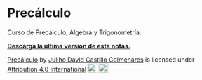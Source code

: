 # Precálculo
 Curso de Precálculo, Álgebra y Trigonometría.

**[Descarga la última versión de esta notas.](https://github.com/optimum-academy/precalculo/blob/main/latex/%5BPrec%C3%A1lculo%5D.pdf)**

<p xmlns:cc="http://creativecommons.org/ns#" xmlns:dct="http://purl.org/dc/terms/"><a property="dct:title" rel="cc:attributionURL" href="https://github.com/Math-The-Hard-Way/precalculo">Precálculo</a> by <a rel="cc:attributionURL dct:creator" property="cc:attributionName" href="https://github.com/julihocc">Juliho David Castillo Colmenares</a> is licensed under <a href="http://creativecommons.org/licenses/by/4.0/?ref=chooser-v1" target="_blank" rel="license noopener noreferrer" style="display:inline-block;">Attribution 4.0 International<img style="height:22px!important;margin-left:3px;vertical-align:text-bottom;" src="https://mirrors.creativecommons.org/presskit/icons/cc.svg?ref=chooser-v1"><img style="height:22px!important;margin-left:3px;vertical-align:text-bottom;" src="https://mirrors.creativecommons.org/presskit/icons/by.svg?ref=chooser-v1"></a></p>
